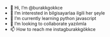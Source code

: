 - 👋 Hi, I’m @burakkgokkce
- 👀 I’m interested in  bilgisayarlaa ilgili her şeyle
- 🌱 I’m currently learning  python javascript
- 💞️ I’m looking to collaborate yazılımla
- 📫 How to reach me instagburakkgökkce

<!---
burakkgokkce/burakkgokkce is a ✨ special ✨ repository because its `README.md` (this file) appears on your GitHub profile.
You can click the Preview link to take a look at your changes.
--->
